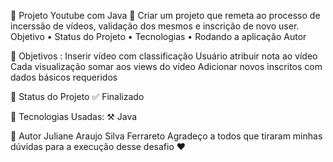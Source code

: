 🚀 Projeto Youtube com Java 🚀
Criar um projeto que remeta ao processo de incerssão de vídeos, validação dos mesmos e inscrição de novo user.
Objetivo • Status do Projeto • Tecnologias • Rodando a aplicação Autor

🎯 Objetivos :
Inserir vídeo com classificação
Usuário atribuir nota ao vídeo
Cada visualização somar aos views do vídeo
Adicionar novos inscritos com dados básicos requeridos

🎯 Status do Projeto
✅ Finalizado

🎯 Tecnologias Usadas:
⚒️ Java

🎯 Autor
Juliane Araujo Silva Ferrareto
Agradeço a todos que tiraram minhas dúvidas para a execução desse desafio ❤️
